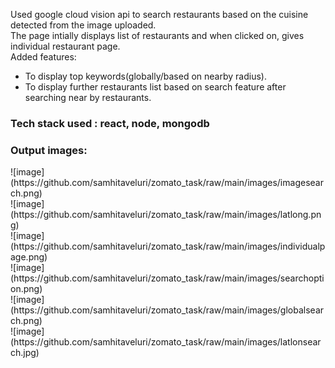 
Used google cloud vision api to search restaurants based on the cuisine detected from the image uploaded.
<br>
The page intially displays list of restaurants and when clicked on, gives individual restaurant page.
<br>
Added features:
<ul>
<li>To display top keywords(globally/based on nearby radius).</li>
<li>To display further restaurants list based on search feature after searching near by restaurants.</li>
</ul>
 
<h3>Tech stack used : react, node, mongodb </h3>
<h3>Output images:</h3>
![image](https://github.com/samhitaveluri/zomato_task/raw/main/images/imagesearch.png)
<br>
![image](https://github.com/samhitaveluri/zomato_task/raw/main/images/latlong.png)
<br>
![image](https://github.com/samhitaveluri/zomato_task/raw/main/images/individualpage.png)
<br>
![image](https://github.com/samhitaveluri/zomato_task/raw/main/images/searchoption.png)
<br>
![image](https://github.com/samhitaveluri/zomato_task/raw/main/images/globalsearch.png)
<br>
![image](https://github.com/samhitaveluri/zomato_task/raw/main/images/latlonsearch.jpg)


